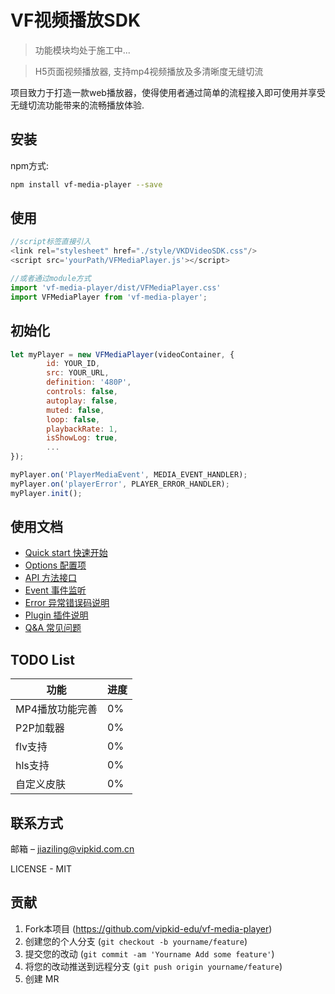 # VF视频播放SDK

> 功能模块均处于施工中...

> H5页面视频播放器, 支持mp4视频播放及多清晰度无缝切流

项目致力于打造一款web播放器，使得使用者通过简单的流程接入即可使用并享受无缝切流功能带来的流畅播放体验.


## 安装

npm方式:

```sh
npm install vf-media-player --save
```

## 使用
```javascript
//script标签直接引入
<link rel="stylesheet" href="./style/VKDVideoSDK.css"/>
<script src='yourPath/VFMediaPlayer.js'></script>

//或者通过module方式
import 'vf-media-player/dist/VFMediaPlayer.css'
import VFMediaPlayer from 'vf-media-player';

```

## 初始化
```javascript
let myPlayer = new VFMediaPlayer(videoContainer, {
        id: YOUR_ID,
        src: YOUR_URL,
        definition: '480P',
        controls: false,
        autoplay: false,
        muted: false,
        loop: false,
        playbackRate: 1,
        isShowLog: true,
        ...
});

myPlayer.on('PlayerMediaEvent', MEDIA_EVENT_HANDLER);
myPlayer.on('playerError', PLAYER_ERROR_HANDLER);
myPlayer.init();
```

## 使用文档

* [Quick start 快速开始](https://github.com/vipkid-edu/vf-media-player/wiki/Quick-start-%E5%BF%AB%E9%80%9F%E5%BC%80%E5%A7%8B)
* [Options 配置项](https://github.com/vipkid-edu/vf-media-player/wiki/Options-%E6%92%AD%E6%94%BE%E5%99%A8%E9%80%89%E9%A1%B9%E9%85%8D%E7%BD%AE)
* [API 方法接口](https://github.com/vipkid-edu/vf-media-player/wiki/%E6%96%B9%E6%B3%95%E6%8E%A5%E5%8F%A3-API)
* [Event 事件监听](https://github.com/vipkid-edu/vf-media-player/wiki/Events-%E6%92%AD%E6%94%BE%E5%99%A8%E4%BA%8B%E4%BB%B6%E8%AF%B4%E6%98%8E)
* [Error 异常错误码说明](https://github.com/vipkid-edu/vf-media-player/wiki/Error-%E5%BC%82%E5%B8%B8%E9%94%99%E8%AF%AF%E7%A0%81%E8%AF%B4%E6%98%8E)
* [Plugin 插件说明](https://github.com/vipkid-edu/vf-media-player/wiki/Plugin-%E6%8F%92%E4%BB%B6%E8%AF%B4%E6%98%8E)
* [Q&A 常见问题](https://github.com/vipkid-edu/vf-media-player/wiki/Q&A-%E5%B8%B8%E8%A7%81%E9%97%AE%E9%A2%98)

## TODO List
| 功能            | 进度 |
|-----------------|------|
| MP4播放功能完善 | 0%   |
| P2P加载器       | 0%   |
| flv支持         | 0%   |
| hls支持         | 0%   |
| 自定义皮肤      | 0%   |

## 联系方式

邮箱 – jiaziling@vipkid.com.cn

LICENSE - MIT

## 贡献

1. Fork本项目 (<https://github.com/vipkid-edu/vf-media-player>)
2. 创建您的个人分支 (`git checkout -b yourname/feature`)
3. 提交您的改动 (`git commit -am 'Yourname Add some feature'`)
4. 将您的改动推送到远程分支 (`git push origin yourname/feature`)
5. 创建 MR
